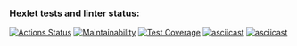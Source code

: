 ### Hexlet tests and linter status:
[![Actions Status](https://github.com/IProrock/java-project-61/workflows/hexlet-check/badge.svg)](https://github.com/IProrock/java-project-61/actions)
[![Maintainability](https://api.codeclimate.com/v1/badges/86afa6a17a412656ce68/maintainability)](https://codeclimate.com/github/IProrock/java-project-61/maintainability)
[![Test Coverage](https://api.codeclimate.com/v1/badges/86afa6a17a412656ce68/test_coverage)](https://codeclimate.com/github/IProrock/java-project-61/test_coverage)
[![asciicast](https://asciinema.org/a/4cGPdthqZA6A5NTjLfTp0y7qW.svg)](https://asciinema.org/a/4cGPdthqZA6A5NTjLfTp0y7qW)
[![asciicast](https://asciinema.org/a/GeqCXddmWvqbyzaW5lNnad7jD.svg)](https://asciinema.org/a/GeqCXddmWvqbyzaW5lNnad7jD)